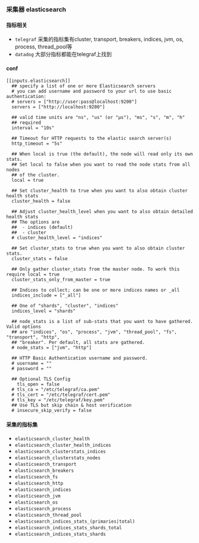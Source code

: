 ### 采集器 elasticsearch

#### 指标相关
   - `telegraf` 采集的指标集有cluster, transport, breakers, indices, jvm, os, process, thread_pool等
   - `datadog` 大部分指标都能在telegraf上找到
    
 
#### conf

```
[[inputs.elasticsearch]]
  ## specify a list of one or more Elasticsearch servers
  # you can add username and password to your url to use basic authentication:
  # servers = ["http://user:pass@localhost:9200"]
  servers = ["http://localhost:9200"]

  ## valid time units are "ns", "us" (or "µs"), "ms", "s", "m", "h"
  ## required
  interval = "10s"

  ## Timeout for HTTP requests to the elastic search server(s)
  http_timeout = "5s"

  ## When local is true (the default), the node will read only its own stats.
  ## Set local to false when you want to read the node stats from all nodes
  ## of the cluster.
  local = true

  ## Set cluster_health to true when you want to also obtain cluster health stats
  cluster_health = false

  ## Adjust cluster_health_level when you want to also obtain detailed health stats
  ## The options are
  ##  - indices (default)
  ##  - cluster
  # cluster_health_level = "indices"

  ## Set cluster_stats to true when you want to also obtain cluster stats.
  cluster_stats = false

  ## Only gather cluster_stats from the master node. To work this require local = true
  cluster_stats_only_from_master = true

  ## Indices to collect; can be one or more indices names or _all
  indices_include = ["_all"]

  ## One of "shards", "cluster", "indices"
  indices_level = "shards"

  ## node_stats is a list of sub-stats that you want to have gathered. Valid options
  ## are "indices", "os", "process", "jvm", "thread_pool", "fs", "transport", "http",
  ## "breaker". Per default, all stats are gathered.
  # node_stats = ["jvm", "http"]

  ## HTTP Basic Authentication username and password.
  # username = ""
  # password = ""

  ## Optional TLS Config
	tls_open = false
  # tls_ca = "/etc/telegraf/ca.pem"
  # tls_cert = "/etc/telegraf/cert.pem"
  # tls_key = "/etc/telegraf/key.pem"
  ## Use TLS but skip chain & host verification
  # insecure_skip_verify = false
```


#### 采集的指标集

- `elasticsearch_cluster_health`
- `elasticsearch_cluster_health_indices` 
- `elasticsearch_clusterstats_indices`
- `elasticsearch_clusterstats_nodes`
- `elasticsearch_transport`
- `elasticsearch_breakers`
- `elasticsearch_fs`
- `elasticsearch_http`
- `elasticsearch_indices`
- `elasticsearch_jvm`
- `elasticsearch_os`
- `elasticsearch_process`
- `elasticsearch_thread_pool`
- `elasticsearch_indices_stats_(primaries|total)`
- `elasticsearch_indices_stats_shards_total`
- `elasticsearch_indices_stats_shards`